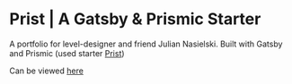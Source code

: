 # Prist | A Gatsby & Prismic Starter

A portfolio for level-designer and friend Julian Nasielski. Built with Gatsby and Prismic (used starter [Prist](https://www.gatsbyjs.com/starters/margueriteroth/gatsby-prismic-starter-prist))

Can be viewed [here](http://www.juliannasielski.com)
